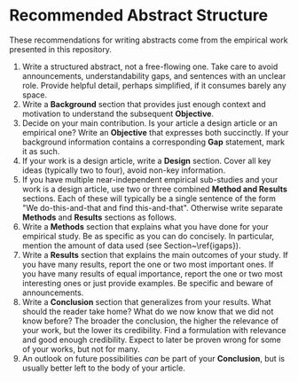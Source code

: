# Recommended Abstract Structure

These recommendations for writing abstracts come from the empirical work presented in this repository.

1. Write a structured abstract, not a free-flowing one. Take care to avoid announcements, understandability gaps, and sentences with an unclear role. Provide helpful detail, perhaps simplified, if it consumes barely any space.
2. Write a **Background** section that provides just enough context and motivation to understand the subsequent **Objective**.
3. Decide on your main contribution. Is your article a design article or an empirical one?
Write an **Objective** that expresses both succinctly. If your background information contains a corresponding **Gap** statement, mark it as such.
1. If your work is a design article, write a **Design** section. Cover all key ideas (typically two to four), avoid non-key information.
2. If you have multiple near-independent empirical sub-studies and your work is a design article, use two or three combined **Method and Results** sections. Each of these will typically be a single sentence of the form "We do-this-and-that and find this-and-that". Otherwise write separate **Methods** and **Results** sections as follows.
3. Write a **Methods** section that explains what you have done for your empirical study.  Be as specific as you can do concisely. In particular, mention the amount of data used (see Section~\ref{igaps}).
4. Write a **Results** section that explains the main outcomes of your study. If you have many results, report the one or two most important ones. If you have many results of equal importance, report the  one or two most interesting ones or just provide examples. Be specific and beware of announcements.
5. Write a **Conclusion** section that generalizes from your results. What should the reader take home? What do we now know that we did not know before? The broader the conclusion, the higher the relevance of your work, but the lower its credibility.  Find a formulation with relevance and good enough credibility. Expect to later be proven wrong for some of your works, but not for many.
6. An outlook on future possibilities *can* be part of your **Conclusion**, but is usually better left to the body of your article.
